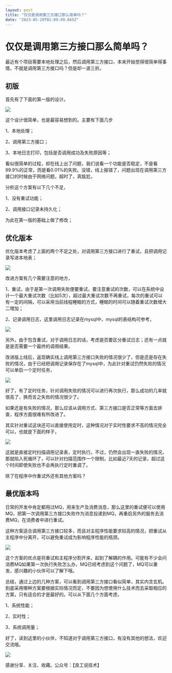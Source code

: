 ```yaml
---
layout: post
title: "仅仅是调用第三方接口那么简单吗？"
date: "2023-05-29T01:09:49.665Z"
---
```

仅仅是调用第三方接口那么简单吗？
================

最近有个项目需要本地处理之后，然后调用第三方接口，本来开始觉得很简单得事情，不就是调用第三方接口吗？但是却一波三折。

初版
--

首先有了下面的第一版的设计。

![](https://img2023.cnblogs.com/blog/985599/202305/985599-20230528184236428-255696312.png)

这个设计很简单，也是最容易想到的。主要有下面几步

1、本地处理；

2、调用第三方接口；

3、本地日志打印，包括是否调用成功及失败原因等；

看似很简单的过程，却在线上出了问题，我们说看一个功能是否稳定，不是看99.9%的正常，而是看0.01%的失败。没错，线上报错了，问题出现在调用第三方接口的时候由于网络问题，超时了，真尴尬，

分析这个方案有以下几个不足，

1、没有重试功能；

2、调用接口记录未持久化；

为此在第一版的基础上做了修改；

优化版本
----

优化版本考虑了上面的两个不足之处，对调用第三方接口进行了重试，且把调用记录写进本地表；

![](https://img2023.cnblogs.com/blog/985599/202305/985599-20230528185845129-186431446.png)

改进方案有几个需要注意的地方，

1、重试，由于是第一次调用失败便要重试，要注意重试的次数，可以在系统中设计一个最大重试次数（比如5次），超过最大重试次数不再重试，每次的重试可以有一定的间隔，可以采用当前线程睡眠的方式，睡眠的时间可以随着重试次数增大二增加；

2、记录调用日志，这里调用日志记录在mysql中，mysql的表结构可参考，

![](https://img2023.cnblogs.com/blog/985599/202305/985599-20230528190434248-711784730.png)

另外，由于包含重试，对于调用日志的话，考虑是否要区分重试日志；还有一点就是是否需要一个最终的调用结果。

改进版上线后，返现确实线上调用第三方接口失败的情况很少了，但是还是存在失败的情况，由于已经把调用记录保存在了mysql中，为此针对重试仍然失败的情况可以单启一个定时任务，

![](https://img2023.cnblogs.com/blog/985599/202305/985599-20230528192101417-827942644.png)

好了，有了定时任务，针对调用失败的情况可以进行再次执行，那么成功的几率就很高了，换而言之失败的情况很少了。

如果还是有失败的情况，那么应该从调用方式、第三方接口是否正常等方面去排查，程序方面很难有所改进了。

其实针对重试这块还可以直接使用定时，这种情况对于实时性要求不高的情况完全可以，也就是下面的样子，

![](https://img2023.cnblogs.com/blog/985599/202305/985599-20230528192449520-165346196.png)

这就是直接定时扫描调用记录表，定时执行。不过，仍然会出现一直失败的情况，那就陷入死循环了，可以针对扫描范围作一个限制，比如最近7天的记录，超过这个时间即使失败也不会再执行定时重调了。

除了在程序中作重试外还有其他方案吗？

最优版本吗
-----

日常的开发中肯定都用过MQ，用来生产及消费消息，那么这里的重试便可以使用MQ，把第一次调用第三方接口失败作为消息投递到MQ，再重启另外的服务去消费MQ，在消费者中进行重试。

这种方案适合调用第三方接口较多，而且对主程序性能要求较高的情况，把重试从主程序中分离开，可以避免重试成为影响程序性能的瓶颈。

![](https://img2023.cnblogs.com/blog/985599/202305/985599-20230528193346968-2089332268.png)

这个方案的优点是将重试和主程序分割开来，起到了解耦的作用。可能有不少会问消费MQ如果第一次执行失败怎么办，MQ已经考虑到这个问题了，MQ可以重发，感兴趣的小伙伴可以了解下哦。

总结，通过上边的几种方案，可以看到调用第三方接口看似简单，其实内含玄机。到底采用哪种方案要根据实际情况而定，不要因为想使用什么技术而去采取相应的方案，只有适合的才是最好的。可以从下面几个方面考虑，

1、系统性能；

2、实时性；

3、系统调用量；

好了，读到这里的小伙伴，不知道对于调用第三方接口，有没有其他的想法，欢迎交流哦。

![](https://img2023.cnblogs.com/blog/985599/202305/985599-20230528215529949-717098925.png)

感谢分享、关注、收藏。公众号：【良工说技术】